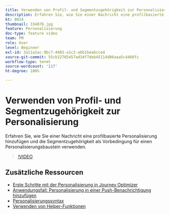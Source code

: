 ```yaml
---
title: Verwenden von Profil- und Segmentzugehörigkeit zur Personalisierung
description: Erfahren Sie, wie Sie einer Nachricht eine profilbasierte Personalisierung hinzufügen und die Segmentzugehörigkeit als Vorbedingung für einen Personalisierungsbaustein verwenden.
kt: 8024
thumbnail: 334078.jpg
feature: Personalisierung
doc-type: feature video
team: PM
role: User
level: Beginner
exl-id: 3a11a1ac-9bc7-4485-a1c2-a6b1beabcce4
source-git-commit: 55cb22765457ad34f7deb45114d06aaa5c4466fc
workflow-type: tm+mt
source-wordcount: '117'
ht-degree: 100%

---
```


# Verwenden von Profil- und Segmentzugehörigkeit zur Personalisierung

Erfahren Sie, wie Sie einer Nachricht eine profilbasierte Personalisierung hinzufügen und die Segmentzugehörigkeit als Vorbedingung für einen Personalisierungsbaustein verwenden.

>[!VIDEO](https://video.tv.adobe.com/v/334078?quality=12)

## Zusätzliche Ressourcen

* [Erste Schritte mit der Personalisierung in Journey Optimizer](https://experienceleague.adobe.com/docs/journey-optimizer/using/create-messages/personalization/personalize.html?lang=de)
* [Anwendungsfall: Personalisierung in einer Push-Benachrichtigung hinzufügen](https://experienceleague.corp.adobe.com/docs/journey-optimizer/using/create-messages/personalization/personalization-use-case.html?lang=de)
* [Personalisierungssyntax](https://experienceleague.adobe.com/docs/journey-optimizer/using/create-messages/personalization/personalization-syntax.html?lang=de)
* [Verwenden von Helper-Funktionen](https://experienceleague-review.corp.adobe.com/docs/journey-optimizer/using/create-messages/personalization/functions/functions.html?lang=de)
